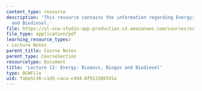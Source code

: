 ```yaml
---
content_type: resource
description: 'This resource contains the information regarding Energy: Biomass, Biogas
  and Biodiesel.'
file: https://ol-ocw-studio-app-production.s3.amazonaws.com/courses/ec-701j-d-lab-i-development-fall-2009/fabe5c36c1d5cacac4948f913108fd1a_MITEC_701JF09_lec12_nb.pdf
file_type: application/pdf
learning_resource_types:
- Lecture Notes
parent_title: Course Notes
parent_type: CourseSection
resourcetype: Document
title: 'Lecture 12: Energy: Biomass, Biogas and Biodiesel'
type: OCWFile
uid: fabe5c36-c1d5-caca-c494-8f913108fd1a
---
```

